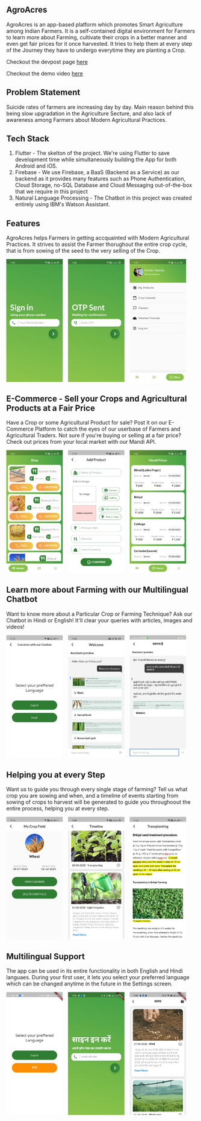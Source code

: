 ## AgroAcres

AgroAcres is an app-based platform which promotes Smart Agriculture among Indian Farmers. It is a self-contained digital environment for Farmers to learn more about Farming, cultivate their crops in a better manner and even get fair prices for it once harvested. It tries to help them at every step of the Journey they have to undergo everytime they are planting a Crop.

<p>Checkout the devpost page <a href='https://devpost.com/software/agroacres-getfrp'>here</a></p>
<p>Checkout the demo video <a href='https://www.youtube.com/watch?v=qyQSTB-0iDI'>here</a></p>

## Problem Statement

Suicide rates of farmers are increasing day by day. Main reason behind this being slow upgradation in the Agriculture Secture, and also
lack of awareness among Farmers about Modern Agricultural Practices.

## Tech Stack

1. Flutter - The skelton of the project. We're using Flutter to save development time while simultaneously building the App for both Android and iOS.
2. Firebase - We use Firebase, a BaaS (Backend as a Service) as our backend as it provides many features such as Phone Authentication, Cloud Storage, no-SQL Database and Cloud Messaging out-of-the-box that we require in this project
3. Natural Language Processing - The Chatbot in this project was created entirely using IBM's Watson Assistant.

## Features

AgroAcres helps Farmers in getting accquainted with Modern Agricultural Practices. It strives to assist the Farmer thorughout the entire crop cycle, that is from sowing of the seed to the very selling of the Crop.

<div style="flex-direction: row;">
  <img src="https://github.com/amlannandy/AgroAcres/blob/master/assets/screenshots/login.jpg" width="150px" style="margin-right: 10px;" alt="">
  <img src="https://github.com/amlannandy/AgroAcres/blob/master/assets/screenshots/otp.jpg" width="150px" style="margin-right: 10px;" alt="">
  <img src="https://github.com/amlannandy/AgroAcres/blob/master/assets/screenshots/menu.jpg" width="150px" alt="">
</div>

## E-Commerce - Sell your Crops and Agricultural Products at a Fair Price

Have a Crop or some Agricultural Product for sale? Post it on our E-Commerce Platform to catch the eyes of our userbase of Farmers and Agricultural Traders.
Not sure if you're buying or selling at a fair price? Check out prices from your local market with our Mandi API.

<div style="flex-direction: row;">
  <img src="https://github.com/amlannandy/AgroAcres/blob/master/assets/screenshots/shop.jpg" width="150px" style="margin-right: 10px;" alt="">
  <img src="https://github.com/amlannandy/AgroAcres/blob/master/assets/screenshots/Add.jpg" width="150px" style="margin-right: 10px;" alt="">
  <img src="https://github.com/amlannandy/AgroAcres/blob/master/assets/screenshots/mandi.jpg" width="150px" alt="">
</div>

## Learn more about Farming with our Multilingual Chatbot

Want to know more about a Particular Crop or Farming Technique? Ask our Chatbot in Hindi or English! It'll clear your queries with articles, images and videos!

<div style="flex-direction: row;">
  <img src="https://github.com/amlannandy/AgroAcres/blob/master/assets/screenshots/Language.jpg" width="150px" style="margin-right: 10px;" alt="">
  <img src="https://github.com/amlannandy/AgroAcres/blob/master/assets/screenshots/chatbot.jpg" width="150px" style="margin-right: 10px;" alt="">
  <img src="https://github.com/amlannandy/AgroAcres/blob/master/assets/screenshots/Hindi.jpg" width="150px" alt="">
</div>

## Helping you at every Step

Want us to guide you through every single stage of farming? Tell us what crop you are sowing and when, and a timeline of events starting from sowing of crops to harvest will be generated to guide you throughoout the entire process, helping you at every step.

<div style="flex-direction: row;">
  <img src="https://github.com/amlannandy/AgroAcres/blob/master/assets/screenshots/calender1.jpg" width="150px" style="margin-right: 10px;" alt="">
  <img src="https://github.com/amlannandy/AgroAcres/blob/master/assets/screenshots/calender.jpg" width="150px" style="margin-right: 10px;" alt="">
  <img src="https://github.com/amlannandy/AgroAcres/blob/master/assets/screenshots/Calender2.jpg" width="150px" alt="">
</div>

## Multilingual Support

The app can be used in its entire functionality in both English and Hindi languaes. During your first user, it lets you select your preferred language which can be changed anytime in the future in the Settings screen.

<div style="flex-direction: row;">
  <img src="https://github.com/amlannandy/AgroAcres/blob/master/assets/screenshots/LanguageChoice.jpg" width="150px" style="margin-right: 10px;" alt="">
  <img src="https://github.com/amlannandy/AgroAcres/blob/master/assets/screenshots/HindiLogin.jpg" width="150px" style="margin-right: 10px;" alt="">
  <img src="https://github.com/amlannandy/AgroAcres/blob/master/assets/screenshots/HindiCalender.jpg" width="150px" alt="">
</div>
